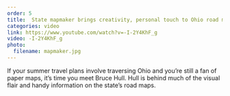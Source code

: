 ```yaml
---
order: 5
title:  State mapmaker brings creativity, personal touch to Ohio road maps
categories: video
link: https://www.youtube.com/watch?v=-I-2Y4KhF_g
video: -I-2Y4KhF_g
photo:
  filename: mapmaker.jpg
---
```


If your summer travel plans involve traversing Ohio and you’re still a fan of paper maps, it’s time you meet Bruce Hull. Hull is behind much of the visual flair and handy information on the state’s road maps.